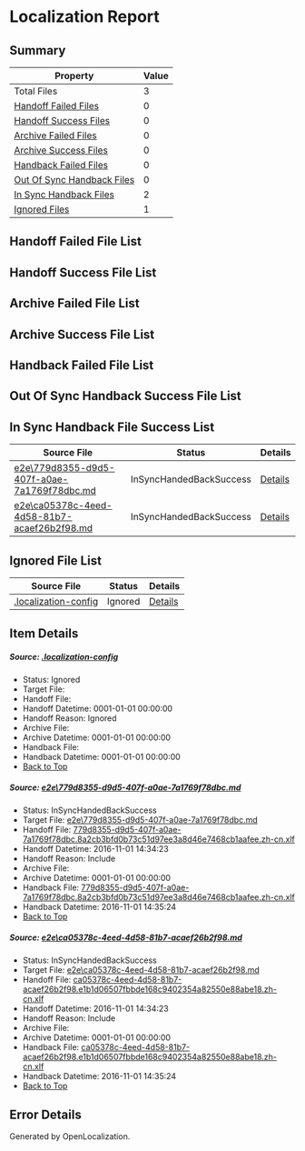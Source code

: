 # <a name='report-top'></a> Localization Report

## Summary
 Property | Value 
 -------- | ----- 
 Total Files | 3
[ Handoff Failed Files ](#handoff-failed-list)| 0
[ Handoff Success Files ](#handoff-success-list)| 0
[ Archive Failed Files ](#archive-failed-list)| 0
[ Archive Success Files ](#archive-success-list)| 0
[ Handback Failed Files ](#handback-failed-list)| 0
[ Out Of Sync Handback Files ](#outofsync-handback-success-list)| 0
[ In Sync Handback Files ](#insync-handback-success-list)| 2
[ Ignored Files ](#ignored-list)| 1

## <a name='handoff-failed-list'></a> Handoff Failed File List

## <a name='handoff-success-list'></a> Handoff Success File List

## <a name='archive-failed-list'></a> Archive Failed File List

## <a name='archive-success-list'></a> Archive Success File List

## <a name='handback-failed-list'></a> Handback Failed File List

## <a name='outofsync-handback-success-list'></a> Out Of Sync Handback Success File List

## <a name='insync-handback-success-list'></a> In Sync Handback File Success List
 Source File | Status | Details 
 ----------- | ------ | ------- 
 [e2e\779d8355-d9d5-407f-a0ae-7a1769f78dbc.md](https://github.com/OpenLocalizationTestOrg/ol-test0/blob/6a8a81ae9c4f62ab9fdda9497066d9a97e875364/e2e/779d8355-d9d5-407f-a0ae-7a1769f78dbc.md) | InSyncHandedBackSuccess | [Details](#01e62561c74bd21a5d88e1dbeae9f45abc24d9931)
 [e2e\ca05378c-4eed-4d58-81b7-acaef26b2f98.md](https://github.com/OpenLocalizationTestOrg/ol-test0/blob/6a8a81ae9c4f62ab9fdda9497066d9a97e875364/e2e/ca05378c-4eed-4d58-81b7-acaef26b2f98.md) | InSyncHandedBackSuccess | [Details](#7d2dc56b86019a02ffc32df5c1f194071738cf6b2)

## <a name='ignored-list'></a> Ignored File List
 Source File | Status | Details 
 ----------- | ------ | ------- 
 [.localization-config](https://github.com/OpenLocalizationTestOrg/ol-test0/blob/6a8a81ae9c4f62ab9fdda9497066d9a97e875364/.localization-config) | Ignored | [Details](#c268a05ecaa7ec85942ed632c29928ee5bd6da8d0)

## Item Details
##### <a name='c268a05ecaa7ec85942ed632c29928ee5bd6da8d0'></a> Source: [.localization-config](https://github.com/OpenLocalizationTestOrg/ol-test0/blob/6a8a81ae9c4f62ab9fdda9497066d9a97e875364/.localization-config)
* Status: Ignored
* Target File: 
* Handoff File: 
* Handoff Datetime: 0001-01-01 00:00:00
* Handoff Reason: Ignored
* Archive File: 
* Archive Datetime: 0001-01-01 00:00:00
* Handback File: 
* Handback Datetime: 0001-01-01 00:00:00
* [Back to Top](#report-top)

##### <a name='01e62561c74bd21a5d88e1dbeae9f45abc24d9931'></a> Source: [e2e\779d8355-d9d5-407f-a0ae-7a1769f78dbc.md](https://github.com/OpenLocalizationTestOrg/ol-test0/blob/6a8a81ae9c4f62ab9fdda9497066d9a97e875364/e2e/779d8355-d9d5-407f-a0ae-7a1769f78dbc.md)
* Status: InSyncHandedBackSuccess
* Target File: [e2e\779d8355-d9d5-407f-a0ae-7a1769f78dbc.md](https://github.com/OpenLocalizationTestOrg/ol-test0-zhcn/blob/2f1e7a96b513b55ec52705ee0ca093a5299383c0/e2e/779d8355-d9d5-407f-a0ae-7a1769f78dbc.md)
* Handoff File: [779d8355-d9d5-407f-a0ae-7a1769f78dbc.8a2cb3bfd0b73c51d97ee3a8d46e7468cb1aafee.zh-cn.xlf](https://github.com/OpenLocalizationTestOrg/ol-test0-handoff/blob/acad1f8e5df8218fbc18efc3b1ddef0e12ae0f63/ol-handoff/OpenLocalizationTestOrg/ol-test0-zhcn/qimu/ht/779d8355-d9d5-407f-a0ae-7a1769f78dbc.8a2cb3bfd0b73c51d97ee3a8d46e7468cb1aafee.zh-cn.xlf)
* Handoff Datetime: 2016-11-01 14:34:23
* Handoff Reason: Include
* Archive File: 
* Archive Datetime: 0001-01-01 00:00:00
* Handback File: [779d8355-d9d5-407f-a0ae-7a1769f78dbc.8a2cb3bfd0b73c51d97ee3a8d46e7468cb1aafee.zh-cn.xlf](https://github.com/OpenLocalizationTestOrg/ol-test0-handback/blob/3775135a0e396802e52e89725c52758736eff9b9/ol-handback/OpenLocalizationTestOrg/ol-test0-zhcn/qimu/ht/779d8355-d9d5-407f-a0ae-7a1769f78dbc.8a2cb3bfd0b73c51d97ee3a8d46e7468cb1aafee.zh-cn.xlf)
* Handback Datetime: 2016-11-01 14:35:24
* [Back to Top](#report-top)

##### <a name='7d2dc56b86019a02ffc32df5c1f194071738cf6b2'></a> Source: [e2e\ca05378c-4eed-4d58-81b7-acaef26b2f98.md](https://github.com/OpenLocalizationTestOrg/ol-test0/blob/6a8a81ae9c4f62ab9fdda9497066d9a97e875364/e2e/ca05378c-4eed-4d58-81b7-acaef26b2f98.md)
* Status: InSyncHandedBackSuccess
* Target File: [e2e\ca05378c-4eed-4d58-81b7-acaef26b2f98.md](https://github.com/OpenLocalizationTestOrg/ol-test0-zhcn/blob/2f1e7a96b513b55ec52705ee0ca093a5299383c0/e2e/ca05378c-4eed-4d58-81b7-acaef26b2f98.md)
* Handoff File: [ca05378c-4eed-4d58-81b7-acaef26b2f98.e1b1d06507fbbde168c9402354a82550e88abe18.zh-cn.xlf](https://github.com/OpenLocalizationTestOrg/ol-test0-handoff/blob/acad1f8e5df8218fbc18efc3b1ddef0e12ae0f63/ol-handoff/OpenLocalizationTestOrg/ol-test0-zhcn/qimu/ht/ca05378c-4eed-4d58-81b7-acaef26b2f98.e1b1d06507fbbde168c9402354a82550e88abe18.zh-cn.xlf)
* Handoff Datetime: 2016-11-01 14:34:23
* Handoff Reason: Include
* Archive File: 
* Archive Datetime: 0001-01-01 00:00:00
* Handback File: [ca05378c-4eed-4d58-81b7-acaef26b2f98.e1b1d06507fbbde168c9402354a82550e88abe18.zh-cn.xlf](https://github.com/OpenLocalizationTestOrg/ol-test0-handback/blob/3775135a0e396802e52e89725c52758736eff9b9/ol-handback/OpenLocalizationTestOrg/ol-test0-zhcn/qimu/ht/ca05378c-4eed-4d58-81b7-acaef26b2f98.e1b1d06507fbbde168c9402354a82550e88abe18.zh-cn.xlf)
* Handback Datetime: 2016-11-01 14:35:24
* [Back to Top](#report-top)


## Error Details

Generated by OpenLocalization.
